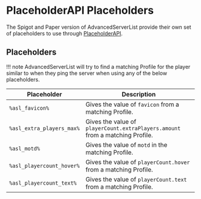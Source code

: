 # PlaceholderAPI Placeholders

The Spigot and Paper version of AdvancedServerList provide their own set of placeholders to use through [PlaceholderAPI].

## Placeholders

!!! note
    AdvancedServerList will try to find a matching Profile for the player similar to when they ping the server when using any of the below placeholders.

| Placeholder               | Description                                                                   |
|---------------------------|-------------------------------------------------------------------------------|
| `%asl_favicon%`           | Gives the value of `favicon` from a matching Profile.                         |
| `%asl_extra_players_max%` | Gives the value of `playerCount.extraPlayers.amount` from a matching Profile. |
| `%asl_motd%`              | Gives the value of `motd` in the matching Profile.                            |
| `%asl_playercount_hover%` | Gives the value of `playerCount.hover` from a matching Profile.               |
| `%asl_playercount_text%`  | Gives the value of `playerCount.text` from a matching Profile.                |

[placeholderapi]: https://www.spigotmc.org/resources/6245/